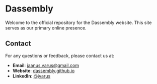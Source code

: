 # Dassembly

Welcome to the official repository for the Dassembly website. This site serves
as our primary online presence.

## Contact

For any questions or feedback, please contact us at:

- **Email**: jaanus.varus@gmail.com
- **Website**: [dassembly.github.io](https://dassembly.github.io)
- **LinkedIn**: [@jvarus](https://www.linkedin.com/in/jvarus)
